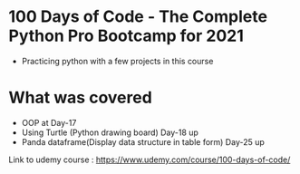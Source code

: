 # 100 Days of Code - The Complete Python Pro Bootcamp for 2021
- Practicing python with a  few projects in this course
# What was covered
- OOP at Day-17
- Using Turtle (Python drawing board) Day-18 up
- Panda dataframe(Display data structure in table form) Day-25 up


Link to udemy course : https://www.udemy.com/course/100-days-of-code/
